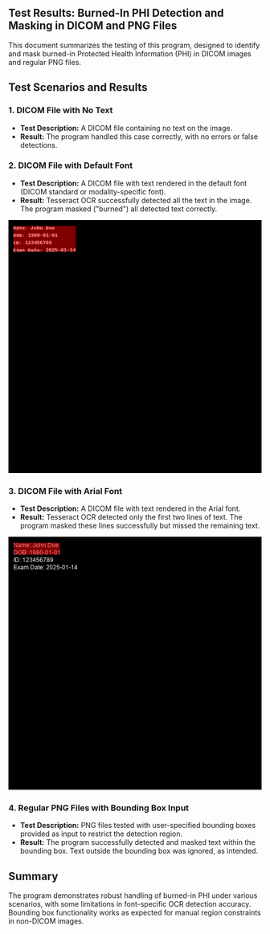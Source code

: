 ## Test Results: Burned-In PHI Detection and Masking in DICOM and PNG Files

This document summarizes the testing of this program, designed to identify and mask burned-in Protected Health Information (PHI) in DICOM images and regular PNG files. 


## Test Scenarios and Results

### 1. **DICOM File with No Text**
- **Test Description:** A DICOM file containing no text on the image.
- **Result:** The program handled this case correctly, with no errors or false detections.

### 2. **DICOM File with Default Font**
- **Test Description:** A DICOM file with text rendered in the default font (DICOM standard or modality-specific font).
- **Result:** Tesseract OCR successfully detected all the text in the image. The program masked ("burned") all detected text correctly.

![](dicom_default_font_1736879335222.png)

### 3. **DICOM File with Arial Font**
- **Test Description:** A DICOM file with text rendered in the Arial font.
- **Result:** Tesseract OCR detected only the first two lines of text. The program masked these lines successfully but missed the remaining text.

![](dicom_with_phi_1736879160440.png)

### 4. **Regular PNG Files with Bounding Box Input**
- **Test Description:** PNG files tested with user-specified bounding boxes provided as input to restrict the detection region.
- **Result:** The program successfully detected and masked text within the bounding box. Text outside the bounding box was ignored, as intended.


## Summary
The program demonstrates robust handling of burned-in PHI under various scenarios, with some limitations in font-specific OCR detection accuracy. Bounding box functionality works as expected for manual region constraints in non-DICOM images.

<br>
